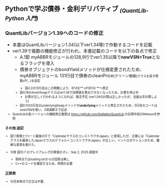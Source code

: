 ## Pythonで学ぶ債券・金利デリバティブ <sub>*(QuantLib-Python 入門)*</sub>

### QuantLibバージョン1.39へのコードの修正

- 本書はQuantLibバージョン1.34(以下ver1.34等)で作動するコードを記載
- ver1.39で複数の機能修正が行われ、本書記載のコードを以下の各点で修正
  - A.1節 myABBRモジュールの128,9行でver1.35以降で**newVSN=True**となるフラッグを導入
  - 債券オブジェクトのbondYieldメソッドが仕様変更されたため、myABBRモジュール 131行目で債券のcleanPrice<small>(クリーン価格)<small>クラスを戻す関数cP(...)を設定
    - 図4.2の13行目はこの関数により、97.0を** cP(97.0) **へ修正
  - 図4.18のAssetSwapクラスはver1.39で目標値を算出できなくなったため、計算を停止中
    - 計算が正しく行われるようになれば、復活予定 (ver1.34の計算は正しかったが、当面は手計算しよう)
  - 図9.11の5行目のunderlyingSwapメソッドが**underlying**メソッドと修正されたため、5行目のコードはnewVSNを使い、3項演算子で記述
- QuantLibの各バージョンの機能修正履歴は https://github.com/lballabio/QuantLib の右側中段のReleaseを参照

### その他 追記

- 図1.1表題と1ページ最後の行で「CalendarクラスのコンストラクタJapan」と表現したが、正確には「Calendarクラスを継承したJapanクラスのデフォルトコンストラクタJapan」が正しい。イントロダクションのため、難解な表現を避けた。

- 10章 図10.7 のプレミアムレグ計算値のズレ  : Sep 2, 2025 調査中
  - 現時点ではmailing listからの回答は無し
  - C++のコードを確認するため、時間が必要

### 正誤表  

- 10月末時点で訂正は不要。
<!--
| ページ | 誤 | 正 |
|--------|----|----|
|  |  |  |

---
-->
